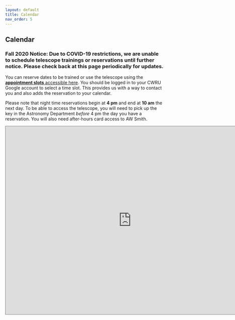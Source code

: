 ```yaml
---
layout: default
title: Calendar
nav_order: 5
---
```


## Calendar

### Fall 2020 Notice: Due to COVID-19 restrictions, we are unable to schedule telescope trainings or reservations until further notice. Please check back at this page periodically for updates.

You can reserve dates to be trained or use the telescope using the [**appointment slots** accessible here](https://calendar.google.com/calendar/u/0/selfsched?sstoken=UUdMd2s1QkJDQjFlfGRlZmF1bHR8Njg3NGI3NzQ0Mzc1OWNlOGFjOGY0OWFmNDk0YTVhNjM). You should be logged in to your CWRU Google account to select a time slot. This provides us with a way to contact you and also adds the reservation to your calendar.

Please note that night time reservations begin at **4 pm** and end at **10 am** the next day. To be able to access the telescope, you will need to pick up the key in the Astronomy Department *before* 4 pm the day you have a reservation. You will also need after-hours card access to AW Smith.

<iframe src="https://calendar.google.com/calendar/embed?height=600&amp;wkst=1&amp;bgcolor=%23ffffff&amp;ctz=America%2FNew_York&amp;src=Y2FzZS5lZHVfZzQ5MzBvYnI4cGRuOXNhdXJudTVxdjJvdjBAZ3JvdXAuY2FsZW5kYXIuZ29vZ2xlLmNvbQ&amp;src=Y19mYnVyMTl2ajhqOWV1a3JmcHM2cWtkNWU0NEBncm91cC5jYWxlbmRhci5nb29nbGUuY29t&amp;src=ZW4udXNhI2hvbGlkYXlAZ3JvdXAudi5jYWxlbmRhci5nb29nbGUuY29t&amp;src=aHQzamxmYWFjNWxmZDYyNjN1bGZoNHRxbDhAZ3JvdXAuY2FsZW5kYXIuZ29vZ2xlLmNvbQ&amp;color=%234285F4&amp;color=%23009688&amp;color=%23616161&amp;color=%23A79B8E&amp;showTitle=0&amp;showNav=0&amp;showPrint=0&amp;showTabs=0&amp;showCalendars=0" style="border:solid 1px #777" width="800" height="600" frameborder="0" scrolling="no"></iframe>